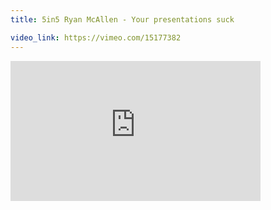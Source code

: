 ```yaml
---
title: 5in5 Ryan McAllen - Your presentations suck

video_link: https://vimeo.com/15177382
---
```

<iframe src="https://player.vimeo.com/video/15177382?title=0&byline=0&portrait=0&badge=0&autopause=0&player_id=0" width="400" height="224" frameborder="0" title="5in5 Ryan McAllen - Your presentations suck" webkitallowfullscreen mozallowfullscreen allowfullscreen></iframe>